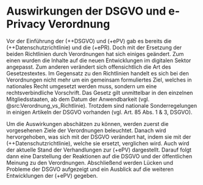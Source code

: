 # Auswirkungen der DSGVO und e-Privacy Verordnung

Vor der Einführung der (++DSGVO) und (+ePV) gab es bereits die (++Datenschutzrichtlinie) und die (+ePR). Doch mit der Ersetzung der beiden Richtlinien durch Verordnungen hat sich einiges geändert. Zum einen wurden die Inhalte auf die neuen Entwicklungen im digitalen Sektor angepasst. Zum anderen verändert sich offensichtlich die Art des Gesetzestextes. Im Gegensatz zu den Richtlinien handelt es sich bei den Verordnungen nicht mehr um ein gemeinsam formuliertes Ziel, welches in nationales Recht umgesetzt werden muss, sondern um eine rechtsverbindliche Vorschrift. Das Gesetz gilt unmittelbar in den einzelnen Mitgliedsstaaten, ab dem Datum der Anwendbarkeit (vgl. @src:Verordnung_vs_Richtlinie). Trotzdem sind nationale Sonderregelungen in einigen Artikeln der DSGVO vorhanden (vgl. Art. 85 Abs. 1 & 3, DSGVO).

Um die Auswirkungen abschätzen zu können, werden zuerst die vorgesehenen Ziele der Verordnungen beleuchtet. Danach wird hervorgehoben, was sich mit der DSGVO verändert hat, indem sie mit der (++Datenschutzrichtlinie), welche sie ersetzt, verglichen wird. Auch wird der aktuelle Stand der Verhandlungen zur (+ePV) dargestellt. Darauf folgt dann eine Darstellung der Reaktionen auf die DSGVO und der öffentlichen Meinung zu den Verordnungen. Abschließend werden Lücken und Probleme der DSGVO aufgezeigt und ein Ausblick auf die weiteren Entwicklungen der (+ePV) gegeben.
